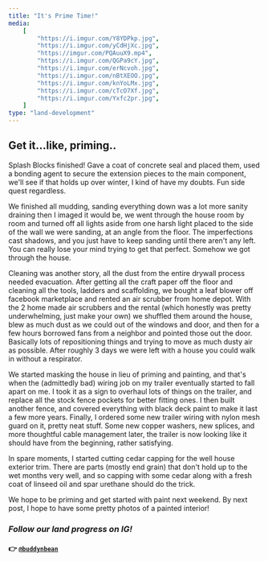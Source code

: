 ```yaml
---
title: "It's Prime Time!"
media:
    [
        "https://i.imgur.com/Y8YDPkp.jpg",
        "https://i.imgur.com/yCdHjXc.jpg",
        "https://imgur.com/PQAuuX9.mp4",
        "https://i.imgur.com/QGPa9cY.jpg",
        "https://i.imgur.com/erNcvoh.jpg",
        "https://i.imgur.com/nBtXEOO.jpg",
        "https://i.imgur.com/knYoLMx.jpg",
        "https://i.imgur.com/cTcO7Xf.jpg",
        "https://i.imgur.com/Yxfc2pr.jpg",
    ]
type: "land-development"
---
```


## Get it...like, priming..

Splash Blocks finished! Gave a coat of concrete seal and placed them, used a bonding agent to secure the extension pieces to the main component, we'll see if that holds up over winter, I kind of have my doubts. Fun side quest regardless.

We finished all mudding, sanding everything down was a lot more sanity draining then I imaged it would be, we went through the house room by room and turned off all lights aside from one harsh light placed to the side of the wall we were sanding, at an angle from the floor. The imperfections cast shadows, and you just have to keep sanding until there aren't any left. You can really lose your mind trying to get that perfect. Somehow we got through the house.

Cleaning was another story, all the dust from the entire drywall process needed evacuation. After getting all the craft paper off the floor and cleaning all the tools, ladders and scaffolding, we bought a leaf blower off facebook marketplace and rented an air scrubber from home depot. With the 2 home made air scrubbers and the rental (which honestly was pretty underwhelming, just make your own) we shuffled them around the house, blew as much dust as we could out of the windows and door, and then for a few hours borrowed fans from a neighbor and pointed those out the door. Basically lots of repositioning things and trying to move as much dusty air as possible. After roughly 3 days we were left with a house you could walk in without a respirator.

We started masking the house in lieu of priming and painting, and that's when the (admittedly bad) wiring job on my trailer eventually started to fall apart on me. I took it as a sign to overhaul lots of things on the trailer, and replace all the stock fence pockets for better fitting ones. I then built another fence, and covered everything with black deck paint to make it last a few more years. Finally, I ordered some new trailer wiring with nylon mesh guard on it, pretty neat stuff. Some new copper washers, new splices, and more thoughtful cable management later, the trailer is now looking like it should have from the beginning, rather satisfying.

In spare moments, I started cutting cedar capping for the well house exterior trim. There are parts (mostly end grain) that don't hold up to the wet months very well, and so capping with some cedar along with a fresh coat of linseed oil and spar urethane should do the trick.

We hope to be priming and get started with paint next weekend. By next post, I hope to have some pretty photos of a painted interior!

### _Follow our land progress on IG!_

#### 👉 [`@buddynbean`](https://instagram.com/buddynbean)
